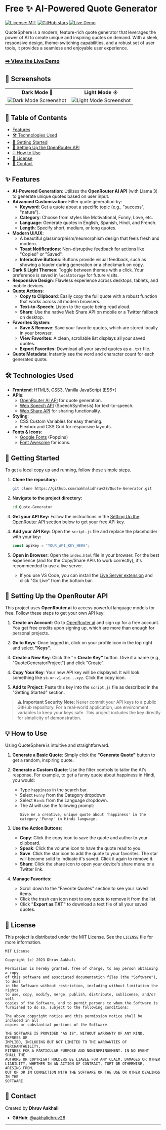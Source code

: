 # Free ✨ AI-Powered Quote Generator 

[![License: MIT](https://img.shields.io/badge/License-MIT-yellow.svg)](https://opensource.org/licenses/MIT)
[![GitHub stars](https://img.shields.io/github/stars/aakhalidhruv28/Quote-Generator?style=social)](https://github.com/aakhalidhruv28/Quote-Generator/stargazers)
[![Live Demo](https://img.shields.io/badge/Live-Demo-brightgreen?style=flat-square)](https://free-ai-quote-generator.netlify.app/)

QuoteSphere is a modern, feature-rich quote generator that leverages the power of AI to create unique and inspiring quotes on demand. With a sleek, responsive design, theme-switching capabilities, and a robust set of user tools, it provides a seamless and enjoyable user experience.

### **[➡️ View the Live Demo](https://free-ai-quote-generator.netlify.app/)**

## 📸 Screenshots

<table width="100%">
  <tr>
    <td width="50%" align="center"><b>Dark Mode 🌙</b></td>
    <td width="50%" align="center"><b>Light Mode ☀️</b></td>
  </tr>
  <tr>
    <td width="50%">
      <!--
        HOW TO ADD YOUR SCREENSHOT:
        1. Take a screenshot of your app in Dark Mode.
        2. Upload it to the root of your GitHub repository.
        3. Replace the placeholder link below with the raw link to your image.
        Example: https://raw.githubusercontent.com/aakhalidhruv28/Quote-Generator/main/dark-mode-screenshot.png
      -->
      <img src="./Dark-Theme.png" alt="Dark Mode Screenshot">
    </td>
    <td width="50%">
      <!--
        HOW TO ADD YOUR SCREENSHOT:
        1. Take a screenshot of your app in Light Mode.
        2. Upload it to the root of your GitHub repository.
        3. Replace the placeholder link below with the raw link to your image.
        Example: https://raw.githubusercontent.com/aakhalidhruv28/Quote-Generator/main/light-mode-screenshot.png
      -->
      <img src="./light-theme.png" alt="Light Mode Screenshot">
    </td>
  </tr>
</table>

## 📜 Table of Contents

- [Features](#-features)
- [🛠️ Technologies Used](#️-technologies-used)
- [🚀 Getting Started](#-getting-started)
- [🔑 Setting Up the OpenRouter API](#-setting-up-the-openrouter-api)
- [💡 How to Use](#-how-to-use)
- [📝 License](#-license)
- [👤 Contact](#-contact)

## ✨ Features

- **AI-Powered Generation**: Utilizes the **OpenRouter AI API** (with Llama 3) to generate unique quotes based on user input.
- **Advanced Customization**: Filter quote generation by:
  - **Keyword**: Get a quote about a specific topic (e.g., "success", "nature").
  - **Category**: Choose from styles like Motivational, Funny, Love, etc.
  - **Language**: Generate quotes in English, Spanish, Hindi, and French.
  - **Length**: Specify short, medium, or long quotes.
- **Modern UI/UX**:
  - A beautiful glassmorphism/neumorphism design that feels fresh and modern.
  - **Toast Notifications**: Non-disruptive feedback for actions like "Copied" or "Saved".
  - **Interactive Buttons**: Buttons provide visual feedback, such as showing a loader during generation or a checkmark on copy.
- **Dark & Light Themes**: Toggle between themes with a click. Your preference is saved in `localStorage` for future visits.
- **Responsive Design**: Flawless experience across desktops, tablets, and mobile devices.
- **Quote Actions**:
  - **Copy to Clipboard**: Easily copy the full quote with a robust function that works across all modern browsers.
  - **Text-to-Speech**: Listen to the quote being read aloud.
  - **Share**: Use the native Web Share API on mobile or a Twitter fallback on desktop.
- **Favorites System**:
  - **Save & Remove**: Save your favorite quotes, which are stored locally in your browser.
  - **View Favorites**: A clean, scrollable list displays all your saved quotes.
  - **Export Favorites**: Download all your saved quotes as a `.txt` file.
- **Quote Metadata**: Instantly see the word and character count for each generated quote.

## 🛠️ Technologies Used

- **Frontend**: HTML5, CSS3, Vanilla JavaScript (ES6+)
- **APIs**:
  - [OpenRouter AI API](https://openrouter.ai/) for quote generation.
  - [Web Speech API](https://developer.mozilla.org/en-US/docs/Web/API/Web_Speech_API) (SpeechSynthesis) for text-to-speech.
  - [Web Share API](https://developer.mozilla.org/en-US/docs/Web/API/Web_Share_API) for sharing functionality.
- **Styling**:
  - CSS Custom Variables for easy theming.
  - Flexbox and CSS Grid for responsive layouts.
- **Fonts & Icons**:
  - [Google Fonts](https://fonts.google.com/) (Poppins)
  - [Font Awesome](https://fontawesome.com/) for icons.

## 🚀 Getting Started

To get a local copy up and running, follow these simple steps.

1.  **Clone the repository:**
    ```bash
    git clone https://github.com/aakhalidhruv28/Quote-Generator.git
    ```
2.  **Navigate to the project directory:**
    ```bash
    cd Quote-Generator
    ```
3.  **Get your API Key:**
    Follow the instructions in the [Setting Up the OpenRouter API](#-setting-up-the-openrouter-api) section below to get your free API key.

4.  **Add your API Key:**
    Open the `script.js` file and replace the placeholder with your key:
    ```javascript
    const apiKey = "YOUR_API_KEY_HERE";
    ```
5.  **Open in Browser:**
    Open the `index.html` file in your browser. For the best experience (and for the Copy/Share APIs to work correctly), it's recommended to use a live server.
    - If you use VS Code, you can install the [Live Server extension](https://marketplace.visualstudio.com/items?itemName=ritwickdey.LiveServer) and click "Go Live" from the bottom bar.

## 🔑 Setting Up the OpenRouter API

This project uses **OpenRouter.ai** to access powerful language models for free. Follow these steps to get your own API key:

1.  **Create an Account**: Go to [OpenRouter.ai](https://openrouter.ai/) and sign up for a free account. You get free credits upon signing up, which are more than enough for personal projects.

2.  **Go to Keys**: Once logged in, click on your profile icon in the top right and select **"Keys"**.

3.  **Create a New Key**: Click the **"+ Create Key"** button. Give it a name (e.g., "QuoteGeneratorProject") and click "Create".

4.  **Copy Your Key**: Your new API key will be displayed. It will look something like `sk-or-v1-abc...xyz`. Click the copy icon.

5.  **Add to Project**: Paste this key into the `script.js` file as described in the "Getting Started" section.

> **⚠️ Important Security Note**: Never commit your API keys to a public GitHub repository. For a real-world application, use environment variables to keep your keys safe. This project includes the key directly for simplicity of demonstration.

## 💡 How to Use

Using QuoteSphere is intuitive and straightforward.

1.  **Generate a Basic Quote**: Simply click the **"Generate Quote"** button to get a random, inspiring quote.

2.  **Generate a Custom Quote**: Use the filter controls to tailor the AI's response. For example, to get a funny quote about happiness in Hindi, you would:
    - Type `happiness` in the search bar.
    - Select `Funny` from the Category dropdown.
    - Select `Hindi` from the Language dropdown.
    - The AI will use the following prompt:
      ```
      Give me a creative, unique quote about 'happiness' in the category 'Funny' in Hindi language.
      ```

3.  **Use the Action Buttons**:
    - **Copy**: Click the copy icon to save the quote and author to your clipboard.
    - **Speak**: Click the volume icon to have the quote read to you.
    - **Save**: Click the star icon to add the quote to your favorites. The star will become solid to indicate it's saved. Click it again to remove it.
    - **Share**: Click the share icon to open your device's share menu or a Twitter link.

4.  **Manage Favorites**:
    - Scroll down to the "Favorite Quotes" section to see your saved items.
    - Click the trash can icon next to any quote to remove it from the list.
    - Click **"Export as TXT"** to download a text file of all your saved quotes.

## 📝 License

This project is distributed under the MIT License. See the `LICENSE` file for more information.

```
MIT License

Copyright (c) 2023 Dhruv Aakhali

Permission is hereby granted, free of charge, to any person obtaining a copy
of this software and associated documentation files (the "Software"), to deal
in the Software without restriction, including without limitation the rights
to use, copy, modify, merge, publish, distribute, sublicense, and/or sell
copies of the Software, and to permit persons to whom the Software is
furnished to do so, subject to the following conditions:

The above copyright notice and this permission notice shall be included in all
copies or substantial portions of the Software.

THE SOFTWARE IS PROVIDED "AS IS", WITHOUT WARRANTY OF ANY KIND, EXPRESS OR
IMPLIED, INCLUDING BUT NOT LIMITED TO THE WARRANTIES OF MERCHANTABILITY,
FITNESS FOR A PARTICULAR PURPOSE AND NONINFRINGEMENT. IN NO EVENT SHALL THE
AUTHORS OR COPYRIGHT HOLDERS BE LIABLE FOR ANY CLAIM, DAMAGES OR OTHER
LIABILITY, WHETHER IN AN ACTION OF CONTRACT, TORT OR OTHERWISE, ARISING FROM,
OUT OF OR IN CONNECTION WITH THE SOFTWARE OR THE USE OR OTHER DEALINGS IN THE
SOFTWARE.
```

## 👤 Contact

Created by **Dhruv Aakhali**

- **GitHub**: [@aakhalidhruv28](https://github.com/aakhalidhruv28)

---
